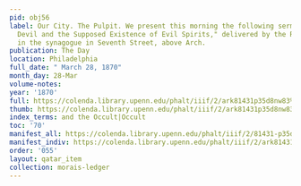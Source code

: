 ```yaml
---
pid: obj56
label: Our City. The Pulpit. We present this morning the following sermon on, "The
  Devil and the Supposed Existence of Evil Spirits," delivered by the Rev. S. Morais,
  in the synagogue in Seventh Street, above Arch.
publication: The Day
location: Philadelphia
full_date: " March 28, 1870"
month_day: 28-Mar
volume-notes:
year: '1870'
full: https://colenda.library.upenn.edu/phalt/iiif/2/ark81431p35d8nw83%2FSHA256E-s8878900--d075d09c4d5162d9aeb9b5d3d412a7ee5d2e4acd9ba36668d53302401afbad74.jpeg/full/3500,/0/default.jpg
thumb: https://colenda.library.upenn.edu/phalt/iiif/2/ark81431p35d8nw83%2FSHA256E-s8878900--d075d09c4d5162d9aeb9b5d3d412a7ee5d2e4acd9ba36668d53302401afbad74.jpeg/full/!200,200/0/default.jpg
index_terms: and the Occult|Occult
toc: '70'
manifest_all: https://colenda.library.upenn.edu/phalt/iiif/2/81431-p35d8nw83/manifest
manifest_indiv: https://colenda.library.upenn.edu/phalt/iiif/2/ark81431p35d8nw83%2FSHA256E-s8878900--d075d09c4d5162d9aeb9b5d3d412a7ee5d2e4acd9ba36668d53302401afbad74.jpeg
order: '055'
layout: qatar_item
collection: morais-ledger
---
```

